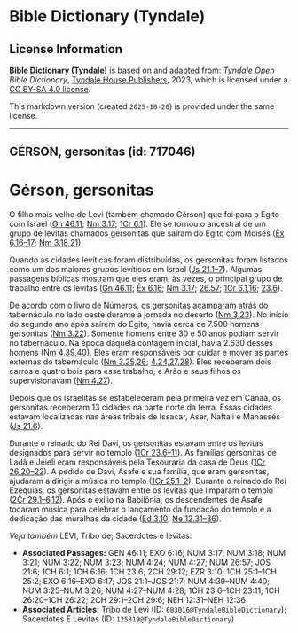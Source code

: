 # Bible Dictionary (Tyndale)

## License Information

**Bible Dictionary (Tyndale)** is based on and adapted from: _Tyndale Open Bible Dictionary_, [Tyndale House Publishers](https://tyndaleopenresources.com/), 2023, which is licensed under a [CC BY-SA 4.0 license](https://creativecommons.org/licenses/by-sa/4.0/legalcode.en).

This markdown version (created `2025-10-20`) is provided under the same license.



--------------------------------

## GÉRSON, gersonitas (id: 717046)

Gérson, gersonitas
==================

O filho mais velho de Levi (também chamado Gérson) que foi para o Egito com Israel ([Gn 46\.11](https://ref.ly/Gen46:11); [Nm 3\.17](https://ref.ly/Num3:17); [1Cr 6\.1](https://ref.ly/1Chr6:1)). Ele se tornou o ancestral de um grupo de levitas chamados gersonitas que saíram do Egito com Moisés ([Êx 6\.16–17](https://ref.ly/Exod6:16-Exod6:17); [Nm 3\.18,21](https://ref.ly/Num3:18,Num3:21)).

Quando as cidades levíticas foram distribuídas, os gersonitas foram listados como um dos maiores grupos levíticos em Israel ([Js 21\.1–7](https://ref.ly/Josh21:1-Josh21:7)). Algumas passagens bíblicas mostram que eles eram, às vezes, o principal grupo de trabalho entre os levitas ([Gn 46\.11](https://ref.ly/Gen46:11); [Êx 6\.16](https://ref.ly/Exod6:16); [Nm 3\.17](https://ref.ly/Num3:17); [26\.57](https://ref.ly/Num26:57); [1Cr 6\.1,16](https://ref.ly/1Chr6:1,1Chr6:16); [23\.6](https://ref.ly/1Chr23:6)).

De acordo com o livro de Números, os gersonitas acamparam atrás do tabernáculo no lado oeste durante a jornada no deserto ([Nm 3\.23](https://ref.ly/Num3:23)). No início do segundo ano após saírem do Egito, havia cerca de 7\.500 homens gersonitas ([Nm 3\.22](https://ref.ly/Num3:22)). Somente homens entre 30 e 50 anos podiam servir no tabernáculo. Na época daquela contagem inicial, havia 2\.630 desses homens ([Nm 4\.39,40](https://ref.ly/Num4:39-Num4:40)). Eles eram responsáveis por cuidar e mover as partes externas do tabernáculo ([Nm 3\.25,26](https://ref.ly/Num3:25-Num3:26); [4\.24,27,28](https://ref.ly/Num4:24,Num4:27-Num4:28)). Eles receberam dois carros e quatro bois para esse trabalho, e Arão e seus filhos os supervisionavam ([Nm 4\.27](https://ref.ly/Num4:27)).

Depois que os israelitas se estabeleceram pela primeira vez em Canaã, os gersonitas receberam 13 cidades na parte norte da terra. Essas cidades estavam localizadas nas áreas tribais de Issacar, Aser, Naftali e Manassés ([Js 21\.6](https://ref.ly/Josh21:6)).

Durante o reinado do Rei Davi, os gersonitas estavam entre os levitas designados para servir no templo ([1Cr 23\.6–11](https://ref.ly/1Chr23:6-1Chr23:11)). As famílias gersonitas de Ladã e Jeieli eram responsáveis pela Tesouraria da casa de Deus ([1Cr 26\.20–22](https://ref.ly/1Chr26:20-1Chr26:22)). A pedido de Davi, Asafe e sua família, que eram gersonitas, ajudaram a dirigir a música no templo ([1Cr 25\.1–2](https://ref.ly/1Chr25:1-1Chr25:2)). Durante o reinado do Rei Ezequias, os gersonitas estavam entre os levitas que limparam o templo ([2Cr 29\.1–6,12](https://ref.ly/2Chr29:1-2Chr29:6,2Chr29:12)). Após o exílio na Babilônia, os descendentes de Asafe tocaram música para celebrar o lançamento da fundação do templo e a dedicação das muralhas da cidade ([Ed 3\.10](https://ref.ly/Ezra3:10); [Ne 12\.31–36](https://ref.ly/Neh12:31-Neh12:36)).

*Veja também* LEVI, Tribo de; Sacerdotes e levitas.

* **Associated Passages:** GEN 46:11; EXO 6:16; NUM 3:17; NUM 3:18; NUM 3:21; NUM 3:22; NUM 3:23; NUM 4:24; NUM 4:27; NUM 26:57; JOS 21:6; 1CH 6:1; 1CH 6:16; 1CH 23:6; 2CH 29:12; EZR 3:10; 1CH 25:1–1CH 25:2; EXO 6:16–EXO 6:17; JOS 21:1–JOS 21:7; NUM 4:39–NUM 4:40; NUM 3:25–NUM 3:26; NUM 4:27–NUM 4:28; 1CH 23:6–1CH 23:11; 1CH 26:20–1CH 26:22; 2CH 29:1–2CH 29:6; NEH 12:31–NEH 12:36
* **Associated Articles:** Tribo de Levi (ID: `683016@TyndaleBibleDictionary`); Sacerdotes E Levitas (ID: `125319@TyndaleBibleDictionary`)

